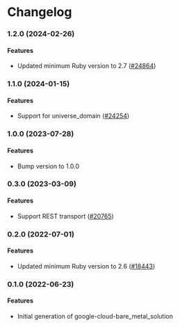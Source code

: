 # Changelog

### 1.2.0 (2024-02-26)

#### Features

* Updated minimum Ruby version to 2.7 ([#24864](https://github.com/googleapis/google-cloud-ruby/issues/24864)) 

### 1.1.0 (2024-01-15)

#### Features

* Support for universe_domain ([#24254](https://github.com/googleapis/google-cloud-ruby/issues/24254)) 

### 1.0.0 (2023-07-28)

#### Features

* Bump version to 1.0.0 

### 0.3.0 (2023-03-09)

#### Features

* Support REST transport ([#20765](https://github.com/googleapis/google-cloud-ruby/issues/20765)) 

### 0.2.0 (2022-07-01)

#### Features

* Updated minimum Ruby version to 2.6 ([#18443](https://github.com/googleapis/google-cloud-ruby/issues/18443)) 

### 0.1.0 (2022-06-23)

#### Features

* Initial generation of google-cloud-bare_metal_solution
